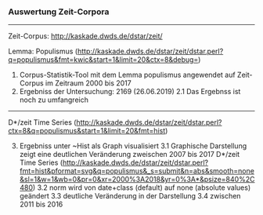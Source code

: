 ### Auswertung Zeit-Corpora

---
Zeit-Corpus: http://kaskade.dwds.de/dstar/zeit/

Lemma: Populismus (http://kaskade.dwds.de/dstar/zeit/dstar.perl?q=populismus&fmt=kwic&start=1&limit=20&ctx=8&debug=)
1. Corpus-Statistik-Tool mit dem Lemma populismus angewendet auf Zeit-Corpus im Zeitraum 2000 bis 2017
2. Ergebniss der Untersuchung: 2169 (26.06.2019)
2.1 Das Ergebnss ist noch zu umfangreich

---
D*/zeit Time Series (http://kaskade.dwds.de/dstar/zeit/dstar.perl?ctx=8&q=populismus&start=1&limit=20&fmt=hist)

3. Ergebniss unter ~Hist als Graph visualisiert
3.1 Graphische Darstellung zeigt eine deutlichen Veränderung zweischen 2007 bis 2017
D*/zeit Time Series (http://kaskade.dwds.de/dstar/zeit/dstar.perl?fmt=hist&pformat=svg&q=populismus&_s=submit&n=abs&smooth=none&sl=1&w=1&wb=0&pr=0&xr=2000%3A2018&yr=0%3A*&psize=840%2C480)
3.2 norm wird von date+class (default) auf none (absolute values) geändert
3.3 deutliche Veränderung in der Darstellung
3.4 zwischen 2011 bis 2016
